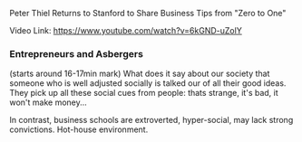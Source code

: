 Peter Thiel Returns to Stanford to Share Business Tips from "Zero to One"

Video Link: https://www.youtube.com/watch?v=6kGND-uZolY

### Entrepreneurs and Asbergers 

(starts around 16-17min mark)
What does it say about our society that someone who is well adjusted socially is talked our of all their good ideas.  They pick up all these social cues from people: thats strange, it's bad, it won't make money... 

In contrast, business schools are extroverted, hyper-social, may lack strong convictions.  Hot-house environment. 